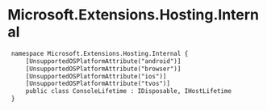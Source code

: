 # Microsoft.Extensions.Hosting.Internal

``` diff
 namespace Microsoft.Extensions.Hosting.Internal {
     [UnsupportedOSPlatformAttribute("android")]
     [UnsupportedOSPlatformAttribute("browser")]
     [UnsupportedOSPlatformAttribute("ios")]
     [UnsupportedOSPlatformAttribute("tvos")]
     public class ConsoleLifetime : IDisposable, IHostLifetime
 }
```

